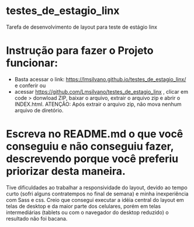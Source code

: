 # testes_de_estagio_linx
 Tarefa de desenvolvimento de layout para teste de estágio linx
 

 # Instrução para fazer o Projeto funcionar:
 - Basta acessar o link: https://lmsilvano.github.io/testes_de_estagio_linx/ e conferir
 ou
 -  acessar https://github.com/Lmsilvano/testes_de_estagio_linx , clicar em code > donwload ZIP, baixar o arquivo, extrair o arquivo zip e abrir o INDEX.html. ATENÇÃO: Após extrair o arquivo zip, não mova nenhum arquivo de diretório.

 # Escreva no README.md o que você conseguiu e não conseguiu fazer, descrevendo porque você preferiu priorizar desta maneira.

 Tive dificuldades ao trabalhar a responsividade do layout, devido ao tempo curto (sofri alguns contratempos no final de semana) e minha inexperiência com Sass e css.
 Creio que consegui executar a idéia central do layout em telas de desktop e da maior parte dos celulares, porém em telas intermediárias (tablets ou com o navegador do desktop reduzido) o resultado não foi bacana.